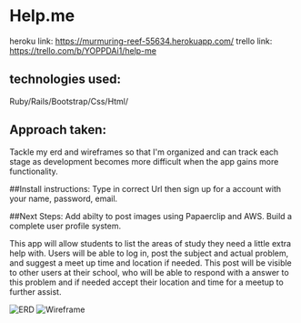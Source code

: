 # Help.me
heroku link: https://murmuring-reef-55634.herokuapp.com/
trello link: https://trello.com/b/YOPPDAi1/help-me

## technologies used: 
Ruby/Rails/Bootstrap/Css/Html/

## Approach taken: 
Tackle my erd and wireframes so that I'm organized and can track each stage as development becomes more difficult when the app gains more functionality. 

##Install instructions:
Type in correct Url then sign up for a account with your name, password, email. 

##Next Steps: 
Add abilty to post images using Papaerclip and AWS. Build a complete user profile system. 


This app will allow students to list the areas of study they need a little extra help with. Users will be able to log in, post the subject and actual problem, and suggest a meet up time and location if needed. This post will be visible to other users at their school, who will be able to respond with a answer to this problem and if needed accept their location and time for a meetup to further assist.

![ERD](assets/erd_project_2.jpg)
![Wireframe](assets/wireframe_project_2.jpg)

